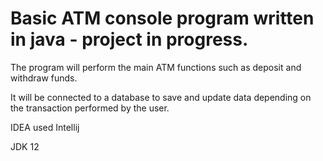 # Basic ATM console program written in java - project in progress.

The program will perform the main ATM functions such as deposit and withdraw funds.

It will be connected to a database to save and update data depending on the transaction performed by the user.

IDEA used Intellij

JDK 12
